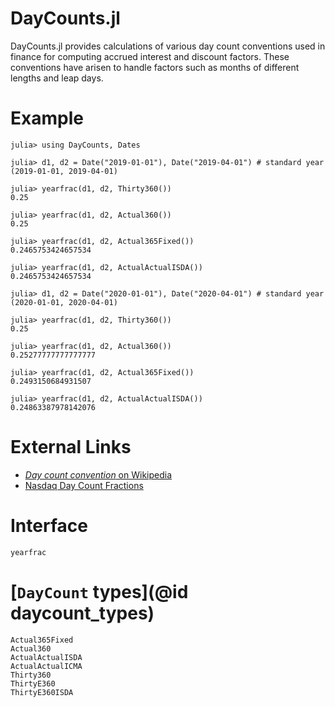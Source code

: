 # DayCounts.jl

DayCounts.jl provides calculations of various day count conventions used in finance for
computing accrued interest and discount factors. These conventions have arisen to handle
factors such as months of different lengths and leap days.

# Example

```jldoctest
julia> using DayCounts, Dates

julia> d1, d2 = Date("2019-01-01"), Date("2019-04-01") # standard year
(2019-01-01, 2019-04-01)

julia> yearfrac(d1, d2, Thirty360())
0.25

julia> yearfrac(d1, d2, Actual360())
0.25

julia> yearfrac(d1, d2, Actual365Fixed())
0.2465753424657534

julia> yearfrac(d1, d2, ActualActualISDA())
0.2465753424657534

julia> d1, d2 = Date("2020-01-01"), Date("2020-04-01") # standard year
(2020-01-01, 2020-04-01)

julia> yearfrac(d1, d2, Thirty360())
0.25

julia> yearfrac(d1, d2, Actual360())
0.25277777777777777

julia> yearfrac(d1, d2, Actual365Fixed())
0.2493150684931507

julia> yearfrac(d1, d2, ActualActualISDA())
0.24863387978142076
```

# External Links
- [_Day count convention_ on Wikipedia](https://en.wikipedia.org/wiki/Day_count_convention)
- [Nasdaq Day Count Fractions](https://business.nasdaq.com/media/day-count-fractions_tcm5044-53854.pdf)

# Interface
```@docs
yearfrac
```

# [`DayCount` types](@id daycount_types)
```@docs
Actual365Fixed
Actual360
ActualActualISDA
ActualActualICMA
Thirty360
ThirtyE360
ThirtyE360ISDA
```

